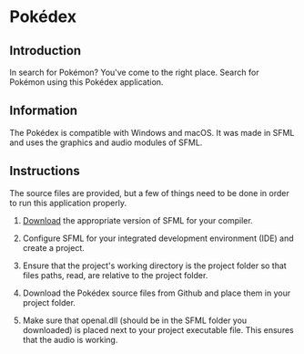 # Pokédex

## Introduction
In search for Pokémon? You've come to the right place. Search for Pokémon using this Pokédex application.

## Information
The Pokédex is compatible with Windows and macOS. It was made in SFML and uses the graphics and audio modules of SFML.

## Instructions
The source files are provided, but a few of things need to be done in order to run this application properly.

1. [Download](https://www.sfml-dev.org/download/sfml/2.5.1/) the appropriate version of SFML for your compiler.

2. Configure SFML for your integrated development environment (IDE) and create a project.

3. Ensure that the project's working directory is the project folder so that files paths, read, are relative to the project folder.

4. Download the Pokédex source files from Github and place them in your project folder.

5. Make sure that openal.dll (should be in the SFML folder you downloaded) is placed next to your project executable file. This ensures that the audio is working.
